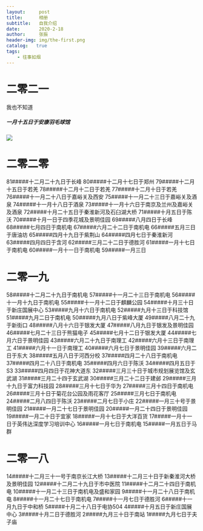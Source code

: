 ```yaml
---
layout:     post
title:      相册
subtitle:   自我介绍
date:       2020-2-18
author:     张振
header-img: img/the-first.png
catalog:   true
tags:
    - 往事如烟
---
```

# 二零二一
我也不知道
##### 一月十五日于安康羽毛球馆
![]({{site.baseurl}}/img/82/5B2675999669FECE9583AAC110F1532D.jpg)
# 二零二零
81#####十二月二十九日于长峰
80#####十二月十七日于郑州
79#####十二月十五日于若羌
78#####十二月十二日于若羌
77#####十二月十日于若羌
76#####十一月二十八日于嘉峪关及西安
75#####十一月二十三日于嘉峪关及酒泉
74#####十一月十八日于酒泉
73#####十一月十六日于南京及兰州及嘉峪关及酒泉
72#####十月二十五日于秦淮新河及石臼湖大桥
71#####十月五日于陈沃
70#####十月一日于四季花城及景明佳园
69#####八月四日于长峰
68#####七月四日于南机电
67#####六月二十二日于南机电
66#####五月三日于唐油坊
65#####四月十九日于紫荆山
64#####四月七日于秦淮新河
63#####四月四日于含河
62#####三月二十二日于德胜河
61#####一月十七日于南机电
60#####一月十一日于南机电
59#####一月三日
# 二零一九
58#####十二月二十九日于南机电
57#####十一月二十三日于南机电
56#####十一月十九日于南机电
55#####十一月十二日于麒麟公园
54#####十月三十日于新庄国展中心
53#####九月十六日于南机电
52#####九月十三日于科技馆
51#####九月二日于南机电
50#####九月八日于紫峰大厦
49#####八月二十九于新街口
48#####八月十六日于银发大厦
47#####八月九日于银发及景明佳园
46#####七月二十三日于熊猫电子
45#####七月十二日于银发大厦
44#####七月六日于景明佳园
43#####六月二十九日于南理工
42#####六月十三日于南理工
41#####六月十一日于南理工
40#####六月七日于景明佳园
39#####六月二日于东大
38#####五月八日于河西分校
37#####四月二十八日于南机电
37#####四月二十八日于南机电
35#####四月六日于陈沃
34#####四月五日于S3
33#####四月四日于花神大道东
32#####三月三十日于城市规划展览馆及玄武湖
31#####三月二十四于玄武湖
30#####三月二十二日于建邺
29#####三月十九日于富力科技园
28#####三月十七日于华为
27#####三月十四日于南机电
26#####三月十日于菊花台公园及雨花客厅
25#####三月七日于南机电
24#####二月八四日于陈沃
23#####二月七日于小庄
22#####一月三十号于景明佳园
21#####一月二十七日于景明佳园
20#####一月二十四日于景明佳园
19#####一月二十日于宜家
18#####一月十七日于大洋百货
17#####一月十一日于英伟达深度学习培训中心
16#####一月七日于南机电
15#####一月五日于马群
# 二零一八
14#####十二月三十一号于南京长江大桥
13#####十二月三十日于新秦淮河大桥及景明佳园
12#####十二月二十九日于市中医院
11#####十二月二十四日于南机电
10#####十一月二十三日于南机电及盛和家园
9#####十一月二十八日于南机电
8#####十一月二十七日于南机电
7#####十一月七日于德胜河
6#####十一月九日于中和桥
5#####十月二十八日于电协504
4#####十月五日于新庄国展中心
3#####十月二日于德胜河
2#####九月三十日于南站
1#####九月七日于夫子庙



